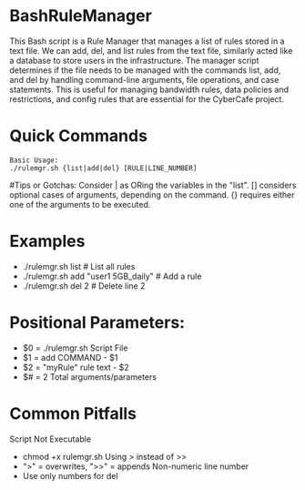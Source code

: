 # BashRuleManager
This Bash script is a Rule Manager that manages a list of rules stored in a text file. We can add, del, and list rules from the text file, similarly acted like a database to store users in the infrastructure. The manager script determines if the file needs to be managed with the commands list, add, and del by handling command-line arguments, file operations, and case statements. This is useful for managing bandwidth rules, data policies and restrictions, and config rules that are essential for the CyberCafe project. 

# Quick Commands
    Basic Usage:
    ./rulemgr.sh {list|add|del} [RULE|LINE_NUMBER]

#Tips or Gotchas: 
 Consider | as ORing the variables in the "list".
 [] considers optional cases of arguments, depending on the command.
 {} requires either one of the arguments to be executed.

# Examples

* ./rulemgr.sh list                       # List all rules
* ./rulemgr.sh add "user1 5GB_daily"      # Add a rule
* ./rulemgr.sh del 2                      # Delete line 2

# Positional Parameters:
*  $0 = ./rulemgr.sh     Script File
*  $1 = add              COMMAND - $1
*  $2 = "myRule"         rule text - $2
*  $# = 2                Total arguments/parameters

# Common Pitfalls
Script Not Executable 
- chmod +x rulemgr.sh
Using > instead of >> 
- ">" = overwrites, ">>" = appends
Non-numeric line number
- Use only numbers for del
